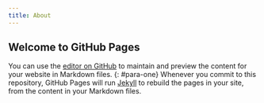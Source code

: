 ```yaml
---
title: About
---
```

## Welcome to GitHub Pages 

You can use the [editor on GitHub](https://github.com/peptalkswithjaya/peptalkswithjaya.github.io/edit/master/index.md) to maintain and preview the content for your website in Markdown files.
{: #para-one}
Whenever you commit to this repository, GitHub Pages will run [Jekyll](https://jekyllrb.com/) to rebuild the pages in your site, from the content in your Markdown files.
